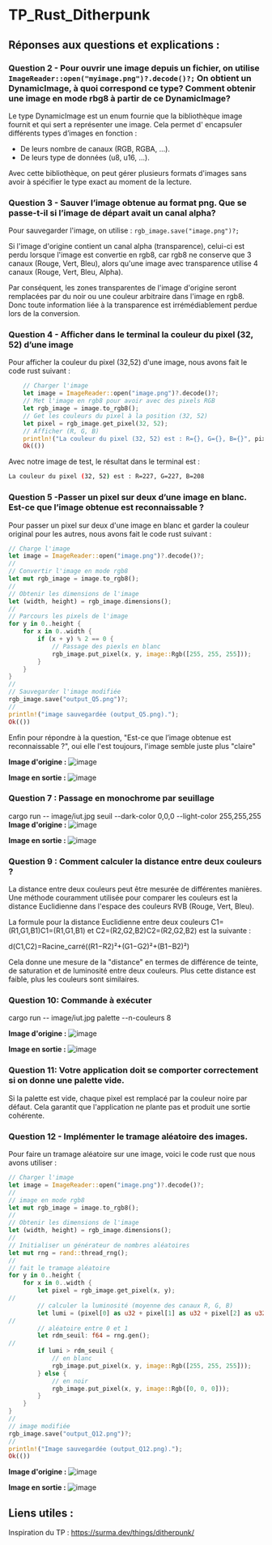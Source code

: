 # TP_Rust_Ditherpunk

## Réponses aux questions et explications :

  ### Question 2 - Pour ouvrir une image depuis un fichier, on utilise ``` ImageReader::open("myimage.png")?.decode()?; ``` On obtient un DynamicImage, à quoi correspond ce type? Comment obtenir une image en mode rbg8 à partir de ce DynamicImage?

  Le type DynamicImage est un enum fournie que la bibliothèque image fournit et qui sert a représenter une image. Cela permet d' encapsuler différents types d’images en fonction :

  - De leurs nombre de canaux (RGB, RGBA, ...).
  - De leurs type de données (u8, u16, ...).

  Avec cette bibliothèque, on peut gérer plusieurs formats d'images sans avoir à spécifier le type exact au moment de la lecture.

  ### Question 3 - Sauver l’image obtenue au format png. Que se passe-t-il si l’image de départ avait un canal alpha?

  Pour sauvegarder l'image, on utilise : 
  ```rgb_image.save("image.png")?;```

  Si l'image d'origine contient un canal alpha (transparence), celui-ci est perdu lorsque l'image est convertie en rgb8, car rgb8 ne conserve que 3 canaux (Rouge, Vert, Bleu), alors qu'une image avec transparence utilise 4 canaux (Rouge, Vert, Bleu, Alpha).

Par conséquent, les zones transparentes de l'image d'origine seront remplacées par du noir ou une couleur arbitraire dans l'image en rgb8. Donc toute information liée à la transparence est irrémédiablement perdue lors de la conversion.

### Question 4 - Afficher dans le terminal la couleur du pixel (32, 52) d’une image

Pour afficher la couleur du pixel (32,52) d'une image, nous avons fait le code rust suivant :

```rust
    // Charger l'image
    let image = ImageReader::open("image.png")?.decode()?;
    // Met l'image en rgb8 pour avoir avec des pixels RGB
    let rgb_image = image.to_rgb8();
    // Get les couleurs du pixel à la position (32, 52)
    let pixel = rgb_image.get_pixel(32, 52);
    // Afficher (R, G, B)
    println!("La couleur du pixel (32, 52) est : R={}, G={}, B={}", pixel[0], pixel[1], pixel[2]);
    Ok(())
```
Avec notre image de test, le résultat dans le terminal est :
```bash
La couleur du pixel (32, 52) est : R=227, G=227, B=208
```

### Question 5 -Passer un pixel sur deux d’une image en blanc. Est-ce que l’image obtenue est reconnaissable ?

Pour passer un pixel sur deux d'une image en blanc et garder la couleur original pour les autres, nous avons fait le code rust suivant : 

```rust
// Charge l'image
let image = ImageReader::open("image.png")?.decode()?;
//
// Convertir l'image en mode rgb8
let mut rgb_image = image.to_rgb8();
//
// Obtenir les dimensions de l'image
let (width, height) = rgb_image.dimensions();
//
// Parcours les pixels de l'image
for y in 0..height {
    for x in 0..width {
        if (x + y) % 2 == 0 {
            // Passage des piexls en blanc
            rgb_image.put_pixel(x, y, image::Rgb([255, 255, 255]));
        }
    }
}
//
// Sauvegarder l'image modifiée
rgb_image.save("output_Q5.png")?;
//
println!("image sauvegardée (output_Q5.png).");
Ok(())
```

Enfin pour répondre à la question, "Est-ce que l’image obtenue est reconnaissable ?", oui elle l'est toujours, l'image semble juste plus "claire"

**Image d'origine :**
![image](/ditherpunk/image/image.png)

**Image en sortie :**
![image](/ditherpunk/image/output_Q5.png)


### Question 7 : Passage en monochrome par seuillage

cargo run -- image/iut.jpg seuil --dark-color 0,0,0 --light-color 255,255,255
**Image d'origine :**
![image](/ditherpunk/image/iut.jpg)

**Image en sortie :**
![image](/ditherpunk/image/Question8.png)

### Question 9 : Comment calculer la distance entre deux couleurs ?

La distance entre deux couleurs peut être mesurée de différentes manières. Une méthode couramment utilisée pour comparer les couleurs est la distance Euclidienne dans l'espace des couleurs RVB (Rouge, Vert, Bleu).

La formule pour la distance Euclidienne entre deux couleurs C1=(R1,G1,B1)C1​=(R1​,G1​,B1​) et C2=(R2,G2,B2)C2​=(R2​,G2​,B2​) est la suivante :

d(C1,C2)=Racine_carré((R1−R2)²+(G1−G2)²+(B1−B2)²)

Cela donne une mesure de la "distance" en termes de différence de teinte, de saturation et de luminosité entre deux couleurs. Plus cette distance est faible, plus les couleurs sont similaires.

### Question 10: Commande à exécuter


cargo run -- image/iut.jpg palette --n-couleurs 8

**Image d'origine :**
![image](/ditherpunk/image/iut.jpg)

**Image en sortie :**
![image](/ditherpunk/image/Question10.png)


### Question 11: Votre application doit se comporter correctement si on donne une palette vide.

Si la palette est vide, chaque pixel est remplacé par la couleur noire par défaut. Cela garantit que l'application ne plante pas et produit une sortie cohérente.

### Question 12 - Implémenter le tramage aléatoire des images.

Pour faire un tramage aléatoire sur une image, voici le code rust que nous avons utiliser :

```rust
// Charger l'image
let image = ImageReader::open("image.png")?.decode()?;
//
// image en mode rgb8
let mut rgb_image = image.to_rgb8();
//
// Obtenir les dimensions de l'image
let (width, height) = rgb_image.dimensions();
//
// Initialiser un générateur de nombres aléatoires
let mut rng = rand::thread_rng();
//
// fait le tramage aléatoire
for y in 0..height {
    for x in 0..width {
        let pixel = rgb_image.get_pixel(x, y);
//
        // calculer la luminosité (moyenne des canaux R, G, B)
        let lumi = (pixel[0] as u32 + pixel[1] as u32 + pixel[2] as u32) as f64 / 3.0 / 255.0;
//
        // aléatoire entre 0 et 1
        let rdm_seuil: f64 = rng.gen();
//
        if lumi > rdm_seuil {
            // en blanc
            rgb_image.put_pixel(x, y, image::Rgb([255, 255, 255]));
        } else {
            // en noir
            rgb_image.put_pixel(x, y, image::Rgb([0, 0, 0]));
        }
    }
}
//
// image modifiée
rgb_image.save("output_Q12.png")?;
//
println!("Image sauvegardée (output_Q12.png).");
Ok(())
```

**Image d'origine :**
![image](/ditherpunk/image.png)

**Image en sortie :**
![image](/ditherpunk/output_Q12.png)

## Liens utiles :

  Inspiration du TP : https://surma.dev/things/ditherpunk/
